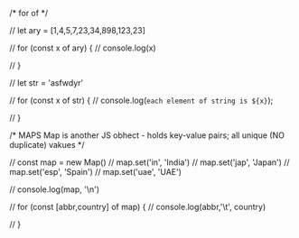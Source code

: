 
/* for of */

// let ary = [1,4,5,7,23,34,898,123,23]

// for (const x of ary) {
//     console.log(x)
    
// }

// let str = 'asfwdyr'

// for (const x of str) {
//     console.log(`each element of string is ${x}`);
      
// }

/* MAPS
Map is another JS obhect - holds key-value pairs; all unique (NO duplicate) vakues */

// const map = new Map()
// map.set('in', 'India')
// map.set('jap', 'Japan')
// map.set('esp', 'Spain')
// map.set('uae', 'UAE')

// console.log(map, '\n')

// for (const [abbr,country] of map) {
//     console.log(abbr,'\t', country)
    
// }